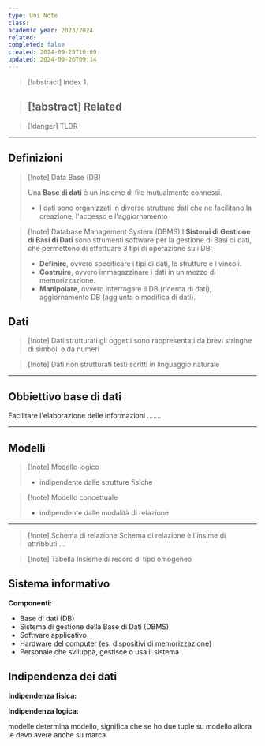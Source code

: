 ```yaml
---
type: Uni Note
class: 
academic year: 2023/2024
related: 
completed: false
created: 2024-09-25T16:09
updated: 2024-09-26T09:14
---
```

>[!abstract] Index
>1. 

>[!abstract] Related
>- 

>[!danger] TLDR

---
## Definizioni

>[!note] Data Base (DB)
>
>Una **Base di dati** è un insieme di file mutualmente connessi.
>
>- I dati sono organizzati in diverse strutture dati che ne facilitano la creazione, l'accesso e l'aggiornamento 

>[!note] Database Management System (DBMS)
>I **Sistemi di Gestione di Basi di Dati** sono strumenti software per la gestione di Basi di dati, che permettono di effettuare 3 tipi di operazione su i DB:
>- **Definire**, ovvero specificare i tipi di dati, le strutture e i vincoli.
>- **Costruire**, ovvero immagazzinare i dati in un mezzo di memorizzazione.
>- **Manipolare**, ovvero interrogare il DB (ricerca di dati), aggiornamento DB (aggiunta o modifica di dati).

## Dati

>[!note] Dati strutturati
>gli oggetti sono rappresentati da brevi stringhe di simboli e da numeri

>[!note] Dati non strutturati
>testi scritti in linguaggio naturale

---
## Obbiettivo base di dati
Facilitare l'elaborazione delle informazioni .......

---
## Modelli 

>[!note] Modello logico
>- indipendente dalle strutture fisiche 

>[!note] Modello concettuale
>- indipendente dalle modalità di relazione

---


>[!note] Schema di relazione
>Schema di relazione è l'insime di attribbuti ... 

>[!note] Tabella
>Insieme di record di tipo omogeneo

## Sistema informativo

**Componenti:**
- Base di dati (DB)
- Sistema di gestione della Base di Dati (DBMS)
- Software applicativo
- Hardware del computer (es. dispositivi di memorizzazione)
- Personale che sviluppa, gestisce o usa il sistema

## Indipendenza dei dati

**Indipendenza fisica:**

**Indipendenza logica:**



modelle determina modello, significa che se ho due tuple su modello allora le devo avere anche su marca

